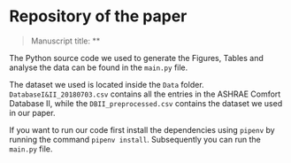 # Repository of the paper

> Manuscript title: **

The Python source code we used to generate the Figures, Tables and analyse the data can be found in the `main.py` file.

The dataset we used is located inside the `Data` folder. 
`DatabaseI&II_20180703.csv` contains all the entries in the ASHRAE Comfort Database II, while the `DBII_preprocessed.csv` contains the dataset we used in our paper.

If you want to run our code first install the dependencies using `pipenv` by running the command `pipenv install`. Subsequently you can run the `main.py` file.
